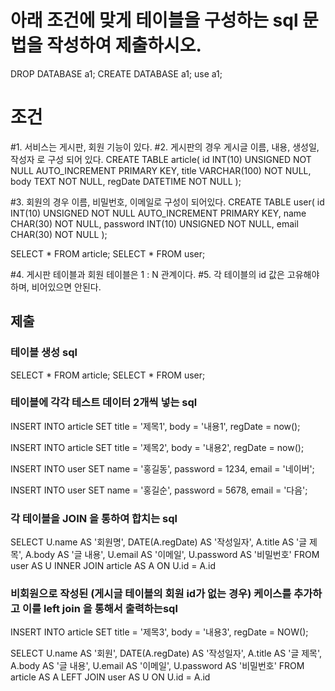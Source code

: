 # 아래 조건에 맞게 테이블을 구성하는 sql 문법을 작성하여 제출하시오.
DROP DATABASE a1;
CREATE DATABASE a1;
use a1;
# 조건
#1. 서비스는 게시판, 회원 기능이 있다.
#2. 게시판의 경우 게시글 이름, 내용, 생성일, 작성자 로 구성 되어 있다.
CREATE TABLE article(
id INT(10) UNSIGNED NOT NULL AUTO_INCREMENT PRIMARY KEY,
title VARCHAR(100) NOT NULL,
body TEXT NOT NULL,
regDate DATETIME NOT NULL
);

#3. 회원의 경우 이름, 비밀번호, 이메일로 구성이 되어있다.
CREATE TABLE user(
id INT(10) UNSIGNED NOT NULL AUTO_INCREMENT PRIMARY KEY,
name CHAR(30) NOT NULL,
password INT(10) UNSIGNED NOT NULL,
email CHAR(30) NOT NULL
);

SELECT * FROM article;
SELECT * FROM user;

#4. 게시판 테이블과 회원 테이블은 1 : N 관계이다.
#5. 각 테이블의 id 값은 고유해야하며, 비어있으면 안된다.

## 제출 

### 테이블 생성 sql
SELECT * FROM article;
SELECT * FROM user;

### 테이블에 각각 테스트 데이터 2개씩 넣는 sql
INSERT INTO article
SET title = '제목1',
body = '내용1',
regDate = now();

INSERT INTO article
SET title = '제목2',
body = '내용2',
regDate = now();

INSERT INTO user
SET name = '홍길동',
password = 1234,
email = '네이버';

INSERT INTO user
SET name = '홍길순',
password = 5678,
email = '다음';

### 각 테이블을 JOIN 을 통하여 합치는 sql
SELECT U.name AS '회원명',
DATE(A.regDate) AS '작성일자',
A.title AS '글 제목',
A.body AS '글 내용',
U.email AS '이메일',
U.password AS '비밀번호'
FROM user AS U
INNER JOIN article AS A
ON U.id = A.id


### 비회원으로 작성된 (게시글 테이블의 회원 id가 없는 경우) 케이스를 추가하고 이를 left join 을 통해서 출력하는sql
INSERT INTO article
SET title = '제목3',
body =  '내용3',
regDate = NOW();

SELECT U.name AS '회원',
DATE(A.regDate) AS '작성일자',
A.title AS '글 제목',
A.body AS '글 내용',
U.email AS '이메일',
U.password AS '비밀번호'
FROM article AS A
LEFT JOIN user AS U
ON U.id = A.id
